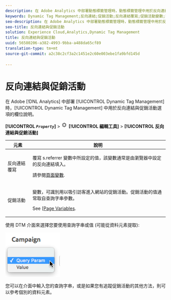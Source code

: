 ```yaml
---
description: 在 Adobe Analytics 中部署動態標籤管理時，動態標籤管理中用於反向連結與促銷活動選項的欄位說明。
keywords: Dynamic Tag Management;反向連結;促銷活動;反向連結覆寫;促銷活動變數;查詢參數
seo-description: 在 Adobe Analytics 中部署動態標籤管理時，動態標籤管理中用於反向連結與促銷活動選項的欄位說明。
seo-title: 反向連結與促銷活動
solution: Experience Cloud,Analytics,Dynamic Tag Management
title: 反向連結與促銷活動
uuid: 56580206-a382-4993-9bba-a488da65cf89
translation-type: tm+mt
source-git-commit: a2c38c2cf3a2c1451e2c60e003ebe1fa9bfd145d

---
```



# 反向連結與促銷活動

在 Adobe [!DNL Analytics] 中部署 [!UICONTROL Dynamic Tag Management] 時，[!UICONTROL Dynamic Tag Management] 中用於反向連結與促銷活動選項的欄位說明。

**[!UICONTROL *`Property`*]** &gt; ![](assets/settings_gear.png) **[!UICONTROL 編輯工具]** &gt; **[!UICONTROL 反向連結與促銷活動]**

<table id="table_09AE3BFF0F12442F9C19CD96451F93E4"> 
 <thead> 
  <tr> 
   <th colname="col1" class="entry"> 元素 </th> 
   <th colname="col2" class="entry"> 說明 </th> 
  </tr> 
 </thead>
 <tbody> 
  <tr> 
   <td colname="col1"> 反向連結覆寫 </td> 
   <td colname="col2"> <p>覆寫<span class="varname"> s.referrer</span> 變數中所設定的值，該變數通常是由瀏覽器中設定的反向連結填入。 </p> <p>請參閱<a href="/help/implement/js-implementation/c-variables/page-variables.md">頁面變數</a>. </p> </td> 
  </tr> 
  <tr> 
   <td colname="col1"> 促銷活動 </td> 
   <td colname="col2"> <p>變數，可識別用以吸引訪客進入網站的促銷活動。促銷活動的值通常取自查詢字串參數。 </p> <p>See [<a href="/help/implement/js-implementation/c-variables/page-variables.md">Page Variables</a>. </p> </td> 
  </tr> 
 </tbody> 
</table>

使用 DTM 介面來選擇您要使用查詢字串或值 (可能從資料元素提取):

![](assets/dtm-queryparam.png)

您可以在介面中輸入您的查詢字串，或是如果您有追蹤促銷活動的其他方法，則可以參考個別的資料元素。
